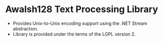 Awalsh128 Text Processing Library
==============

- Provides Unix-to-Unix encoding support using the .NET Stream abstraction.
- Library is provided under the terms of the LGPL version 2.